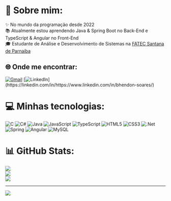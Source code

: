 # 💫 Sobre mim:
✨ No mundo da programação desde 2022  <br>📚 Atualmente estou aprendendo Java & Spring Boot no Back-End e TypeScript & Angular no Front-End  <br>🎓 Estudante de Análise e Desenvolvimento de Sistemas na [FATEC Santana de Parnaíba](https://www.linkedin.com/school/fatec-santana-de-parna%C3%ADba/)

## 🌐 Onde me encontrar:
[![Gmail](https://img.shields.io/badge/Gmail-D14836?style=for-the-badge&logo=gmail&logoColor=white)](mailto:bhendon.soares12@gmail.com) [![LinkedIn]([https://img.shields.io/badge/LinkedIn-%230077B5.svg?logo=linkedin&logoColor=white](https://img.shields.io/badge/LinkedIn-0077B5?style=for-the-badge&logo=linkedin&logoColor=white))](https://linkedin.com/in/https://www.linkedin.com/in/bhendon-soares/)

# 💻 Minhas tecnologias:
![C](https://img.shields.io/badge/c-%2300599C.svg?style=for-the-badge&logo=c&logoColor=white) ![C#](https://img.shields.io/badge/c%23-%23239120.svg?style=for-the-badge&logo=csharp&logoColor=white) ![Java](https://img.shields.io/badge/java-%23ED8B00.svg?style=for-the-badge&logo=openjdk&logoColor=white) ![JavaScript](https://img.shields.io/badge/javascript-%23323330.svg?style=for-the-badge&logo=javascript&logoColor=%23F7DF1E) ![TypeScript](https://img.shields.io/badge/typescript-%23007ACC.svg?style=for-the-badge&logo=typescript&logoColor=white) ![HTML5](https://img.shields.io/badge/html5-%23E34F26.svg?style=for-the-badge&logo=html5&logoColor=white) ![CSS3](https://img.shields.io/badge/css3-%231572B6.svg?style=for-the-badge&logo=css3&logoColor=white) ![.Net](https://img.shields.io/badge/.NET-5C2D91?style=for-the-badge&logo=.net&logoColor=white) ![Spring](https://img.shields.io/badge/spring-%236DB33F.svg?style=for-the-badge&logo=spring&logoColor=white) ![Angular](https://img.shields.io/badge/angular-%23DD0031.svg?style=for-the-badge&logo=angular&logoColor=white) ![MySQL](https://img.shields.io/badge/mysql-%2300000f.svg?style=for-the-badge&logo=mysql&logoColor=white)
# 📊 GitHub Stats:
![](https://github-readme-stats.vercel.app/api?username=bhendon-soares&theme=react&hide_border=false&include_all_commits=true&count_private=true)<br/>
![](https://github-readme-streak-stats.herokuapp.com/?user=bhendon-soares&theme=react&hide_border=false)<br/>
![](https://github-readme-stats.vercel.app/api/top-langs/?username=bhendon-soares&theme=react&hide_border=false&include_all_commits=true&count_private=true&layout=compact)

---
[![](https://visitcount.itsvg.in/api?id=bhendon-soares&icon=1&color=12)](https://visitcount.itsvg.in)
